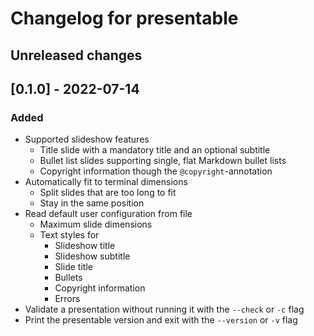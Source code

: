 # Changelog for presentable

## Unreleased changes

## [0.1.0] - 2022-07-14

### Added

- Supported slideshow features
  - Title slide with a mandatory title and an optional subtitle
  - Bullet list slides supporting single, flat Markdown bullet lists
  - Copyright information though the `@copyright`-annotation
- Automatically fit to terminal dimensions
  - Split slides that are too long to fit
  - Stay in the same position
- Read default user configuration from file
  - Maximum slide dimensions
  - Text styles for
    - Slideshow title
    - Slideshow subtitle
    - Slide title
    - Bullets
    - Copyright information
    - Errors
- Validate a presentation without running it with the `--check` or `-c` flag
- Print the presentable version and exit with the `--version` or `-v` flag